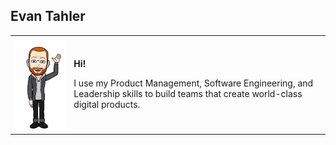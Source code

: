 ## Evan Tahler

<table>
  <tr>
    <td>
      <img src="https://raw.githubusercontent.com/evantahler/evantahler/master/bitmoji.png" />
    </td>
    <td>
      <p><strong>Hi!</strong></p>
      <p>
        I use my Product Management, Software Engineering, and Leadership skills to build teams that create world-class digital products.
      </p>
    </td>
  </tr>
</table>
